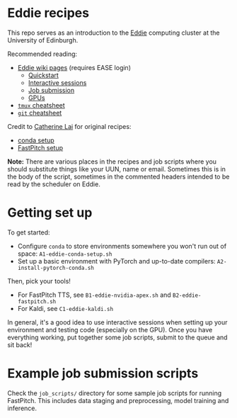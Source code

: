 # Eddie recipes

This repo serves as an introduction to the [Eddie](https://www.ed.ac.uk/information-services/research-support/research-computing/ecdf/high-performance-computing) computing cluster at the University of Edinburgh.

Recommended reading:
  - [Eddie wiki pages](https://www.wiki.ed.ac.uk/pages/viewpage.action?spaceKey=ResearchServices&title=Eddie) (requires EASE login)
    - [Quickstart](https://www.wiki.ed.ac.uk/display/ResearchServices/Quickstart)
    - [Interactive sessions](https://www.wiki.ed.ac.uk/display/ResearchServices/Interactive+Sessions)
    - [Job submission](https://www.wiki.ed.ac.uk/display/ResearchServices/Job+Submission)
    - [GPUs](https://www.wiki.ed.ac.uk/display/ResearchServices/GPUs)
  - [`tmux` cheatsheet](https://tmuxcheatsheet.com/)
  - [`git` cheatsheet](https://www.atlassian.com/git/tutorials/atlassian-git-cheatsheet)

Credit to [Catherine Lai](https://homepages.inf.ed.ac.uk/clai/) for original recipes:

  - [conda setup](https://gist.github.com/laic/7b23e0fd21685f0527c91378fb45c395)
  - [FastPitch setup](https://gist.github.com/laic/b57355e5188616c299e9eead892bed30)

**Note:** There are various places in the recipes and job scripts where you should substitute things like your UUN, name or email.
Sometimes this is in the body of the script, sometimes in the commented headers intended to be read by the scheduler on Eddie.

# Getting set up

To get started:

- Configure `conda` to store environments somewhere you won't run out of space: `A1-eddie-conda-setup.sh`
- Set up a basic environment with PyTorch and up-to-date compilers: `A2-install-pytorch-conda.sh`

Then, pick your tools!

- For FastPitch TTS, see `B1-eddie-nvidia-apex.sh` and `B2-eddie-fastpitch.sh`
- For Kaldi, see `C1-eddie-kaldi.sh`

In general, it's a good idea to use interactive sessions when setting up your environment and testing code (especially on the GPU).
Once you have everything working, put together some job scripts, submit to the queue and sit back!

# Example job submission scripts

Check the `job_scripts/` directory for some sample job scripts for running FastPitch.
This includes data staging and preprocessing, model training and inference.
